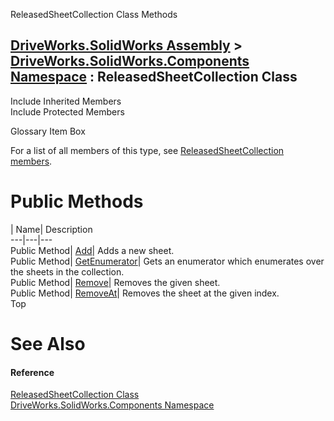 ReleasedSheetCollection Class Methods   
  
[DriveWorks.SolidWorks Assembly](topic13342.md) > [DriveWorks.SolidWorks.Components Namespace](topic13925.md) : ReleasedSheetCollection Class  
---  
  
Include Inherited Members    
Include Protected Members    


Glossary Item Box

For a list of all members of this type, see [ReleasedSheetCollection members](topic15018.md).

# Public Methods

| Name| Description  
---|---|---  
Public Method| [Add](topic15023.md)| Adds a new sheet.   
Public Method| [GetEnumerator](topic15024.md)| Gets an enumerator which enumerates over the sheets in the collection.   
Public Method| [Remove](topic15025.md)| Removes the given sheet.   
Public Method| [RemoveAt](topic15026.md)| Removes the sheet at the given index.   
Top

# See Also

#### Reference

[ReleasedSheetCollection Class](topic15017.md)   
[DriveWorks.SolidWorks.Components Namespace](topic13925.md)


